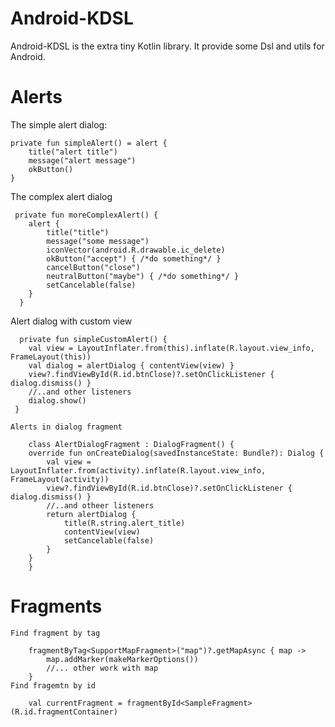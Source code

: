 # Android-KDSL
Android-KDSL is the extra tiny Kotlin library. It provide some Dsl and utils for Android. 
# Alerts

The simple alert dialog: 
  
    private fun simpleAlert() = alert {
        title("alert title")
        message("alert message")
        okButton()
    }
 The complex alert dialog
 
     private fun moreComplexAlert() {
        alert {
            title("title")
            message("some message")
            iconVector(android.R.drawable.ic_delete)
            okButton("accept") { /*do something*/ }
            cancelButton("close")
            neutralButton("maybe") { /*do something*/ }
            setCancelable(false)
        }
      }
  Alert dialog with custom view
  
      private fun simpleCustomAlert() {
        val view = LayoutInflater.from(this).inflate(R.layout.view_info, FrameLayout(this))
        val dialog = alertDialog { contentView(view) }
        view?.findViewById(R.id.btnClose)?.setOnClickListener { dialog.dismiss() }
        //..and other listeners
        dialog.show()
     }
    
    Alerts in dialog fragment
    
        class AlertDialogFragment : DialogFragment() {
        override fun onCreateDialog(savedInstanceState: Bundle?): Dialog {
            val view = LayoutInflater.from(activity).inflate(R.layout.view_info, FrameLayout(activity))
            view?.findViewById(R.id.btnClose)?.setOnClickListener { dialog.dismiss() }
            //..and otheer listeners
            return alertDialog {
                title(R.string.alert_title)
                contentView(view)
                setCancelable(false)
            }
        }
        }
       
       
 # Fragments
    Find fragment by tag
    
        fragmentByTag<SupportMapFragment>("map")?.getMapAsync { map ->
            map.addMarker(makeMarkerOptions())
            //... other work with map
        }
    Find fragemtn by id
    
        val currentFragment = fragmentById<SampleFragment>(R.id.fragmentContainer)

